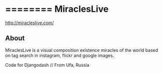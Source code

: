 ========
MiraclesLive
========
http://miracleslive.com/


About
-----
MiraclesLive is a visual composition existence miracles of the world based on tag search in instagram, flickr and google images.


Code for Djangodash // From Ufa, Russia